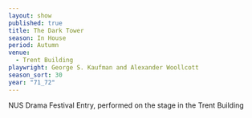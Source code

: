 ```yaml
---
layout: show
published: true
title: The Dark Tower
season: In House
period: Autumn
venue:
  - Trent Building
playwright: George S. Kaufman and Alexander Woollcott
season_sort: 30
year: "71_72"
---
```



NUS Drama Festival Entry, performed on the stage in the Trent Building
